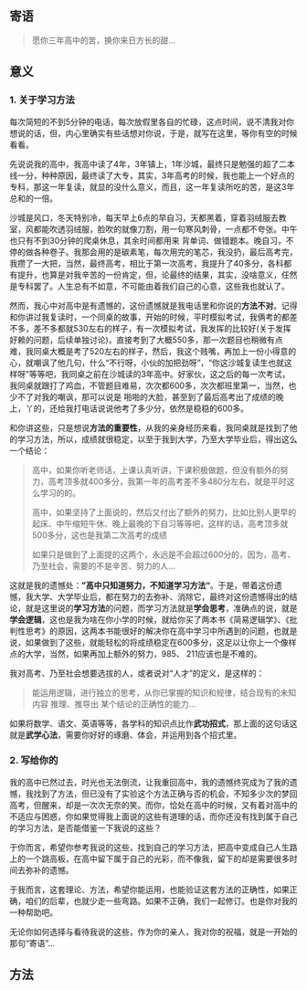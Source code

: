 ## 寄语

> 愿你三年高中的苦，换你来日方长的甜...



## 意义

### 1. 关于学习方法

每次简短的不到5分钟的电话，每次放假里各自的忙碌，这点时间，说不清我对你想说的话，但，内心里确实有些话想对你说，于是，就写在这里，等你有空的时候看看。



先说说我的高中，我高中读了4年，3年镇上，1年沙城，最终只是勉强的超了二本线一分，种种原因，最终读了大专，其实，3年高考的时候，我也能上一个好点的专科，那这一年复读，就显的没什么意义，而且，这一年复读所吃的苦，是这3年总和的一倍。



沙城是风口，冬天特别冷，每天早上6点的早自习，天都黑着，穿着羽绒服去教室，风都能吹透羽绒服，脸吹的就像刀割，用一句寒风刺骨，一点都不夸张。中午也只有不到30分钟的爬桌休息，其余时间都用来 背单词、做错题本。晚自习，不停的做各种卷子。我那会用的是碳素笔，每次用完的笔芯，我没扔，最后高考完，我攒了一大把，当然，最终高考，相比于第一次高考，我提升了40多分，各科都有提升，也算是对我辛苦的一份肯定，但，论最终的结果，其实，没啥意义，任然是专科罢了。人生总有不如意，不可能由着我们自己的心意，这些我也就认了。



然而，我心中对高中是有遗憾的，这份遗憾就是我电话里和你说的**方法不对**。记得和你讲过我复读时，一个同桌的故事，开始的时候，平时模拟考试，我俩考的都差不多，差不多都就530左右的样子，有一次模拟考试，我发挥的比较好(关于发挥好赖的问题，后续单独讨论)，直接考到了大概550多，那一次题目也稍微有点难，我同桌大概是考了520左右的样子，然后，我这个贱嘴，再加上一份小得意的心，就嘲讽了他几句，什么“不行呀，小伙的加把劲呀”，“你这沙城复读生也就这样呀”等等吧，我同桌之前在沙城读的3年高中。好家伙，这之后的每一次考试，我同桌就跟打了鸡血，不管题目难易，次次都600多，次次都班里第一，当然，也少不了对我的嘲讽，那可以说是 啪啪的大脸，甚至到了最后高考出了成绩的晚上，丫的，还给我打电话说说他考了多少分，依然是稳稳的600多。



和你讲这些，只是想说**方法的重要性**，从我的亲身经历来看，我同桌就是找到了他的学习方法，所以，成绩就很稳定，以至于我到大学，乃至大学毕业后，得出这么一个结论：



> 高中，如果你听老师话，上课认真听讲，下课积极做题，但没有额外的努力，高考顶多就400多分，我第一年的高考差不多480分左右，就是平时这么学习的的。
> 
> 高中，如果坚持了上面说的，然后又付出了额外的努力，比如比别人更早的起床、中午缩短午休、晚上最晚的下自习等等吧，这样的话，高考顶多就500多分，这也是我第二次高考的成绩
> 
> 如果只是做到了上面提的这两个，永远是不会超过600分的，因为，高考、乃至社会，需要的不是辛苦、努力的人...



这就是我的遗憾处：**”高中只知道努力，不知道学习方法“**。于是，带着这份遗憾，我大学、大学毕业后，都在努力的去弥补、消除它，最终对这份遗憾得出的结论，就是这里说的**学习方法**的问题，而学习方法就是**学会思考**，准确点的说，就是**学会逻辑**，这也是我为啥在你小学的时候，就给你买了两本书《简易逻辑学》、《批判性思考》的原因，这两本书能很好的解决你在高中学习中所遇到的问题，也就是说，如果做到了这些，就能轻松的将成绩稳定在600多分，这足以让你上一个像样点的大学，当然，如果再加上额外的努力，985、 211应该也是不难的。



我对高考、乃至社会想要选拔的人，或者说对“人才”的定义，是这样的：

> 能运用逻辑，进行独立的思考，从你已掌握的知识和规律，结合现有的未知内容 推理、推导出 某个结论的正确性的能力...



如果将数学、语文、英语等等，各学科的知识点比作**武功招式**，那上面的这句话这就是**武学心法**，需要你好好的琢磨、体会，并运用到各个招式里。



### 2. 写给你的

我的高中已然过去，时光也无法倒流，让我重回高中，我的遗憾终究成为了我的遗憾，我找到了方法，但已没有了实验这个方法正确与否的机会，不知多少次的梦回高考，但醒来，却是一次次无奈的笑。而你，恰处在高中的时候，又有着对高中的不适应与困惑，你如果觉得我上面说的这些有道理的话，而你还没有找到属于自己的学习方法，是否能借鉴一下我说的这些？



于你而言，希望你参考我说的这些，找到自己的学习方法，把高中变成自己人生路上的一个跳高板，在高中留下属于自己的光彩，而不像我，留下的却是需要很多时间去弥补的遗憾。



于我而言，这套理论、方法，希望你能运用，也能验证这套方法的正确性，如果正确，咱们的后辈，也就少走一些弯路。如果不正确，我们一起修订。也是你对我的一种帮助吧。



无论你如何选择与看待我说的这些，作为你的亲人，我对你的祝福，就是一开始的那句“寄语”...



## 方法
